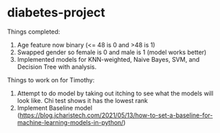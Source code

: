 # diabetes-project

Things completed:
1) Age feature now binary (<= 48 is 0 and >48 is 1)
2) Swapped gender so female is 0 and male is 1 (model works better)
3) Implemented models for KNN-weighted, Naive Bayes, SVM, and Decision Tree with analysis. 

Things to work on for Timothy:
1) Attempt to do model by taking out itching to see what the models will look like. Chi test shows it has the lowest rank
2) Implement Baseline model (https://blog.jcharistech.com/2021/05/13/how-to-set-a-baseline-for-machine-learning-models-in-python/)

